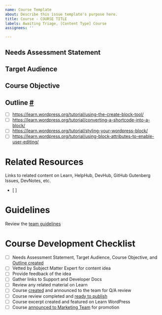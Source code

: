 ```yaml
---
name: Course Template
about: Describe this issue template's purpose here.
title: Course - COURSE TITLE
labels: Awaiting Triage, [Content Type] Course
assignees: ''

---
```


## Needs Assessment Statement
<!-- A needs assessment statement is a summary of the gaps in knowledge and skills that the course will address. It helps identify the actual learning needs of the students, align course objectives with the desired outcomes, and ensure the right type of content is used to optimize learning effectiveness and engagement. -->

## Target Audience
<!-- Describe the specific group of learners for whom the course is designed and intended. These learners usually share common characteristics, skill level, or professional goals, which enable the course creator to tailor the content and learning objectives to suit their needs. -->

## Course Objective
<!-- The course objective is a statement that describes the expected learning outcomes of the course. It is a concise statement that describes the knowledge and skills that the learners will acquire after completing the course. -->

## Outline <a href="#outline" id="outline">#</a>
<!-- The outline is a list of the topics that will be covered in the course. It is a high-level overview of the course content. Feel free to include links to exsiting content that will be used in the course. -->

- [ ] https://learn.wordpress.org/tutorial/using-the-create-block-tool/
- [ ] https://learn.wordpress.org/tutorial/converting-a-shortcode-into-a-block/
- [ ] https://learn.wordpress.org/tutorial/styling-your-wordpress-block/
- [ ] https://learn.wordpress.org/tutorial/using-block-attributes-to-enable-user-editing/

# Related Resources
Links to related content on Learn, HelpHub, DevHub, GitHub Gutenberg Issues, DevNotes, etc.
- [ ]

# Guidelines
Review the [team guidelines](https://make.wordpress.org/training/handbook/guidelines/)

# Course Development Checklist

- [ ] Needs Assessment Statement, Target Audience, Course Objective, and [Outline created](https://make.wordpress.org/training/handbook/courses/content-outline-and-draft/) 
- [ ] Vetted by Subject Matter Expert for content idea
- [ ] Provide feedback of the idea
- [ ] Gather links to Support and Developer Docs
- [ ] Review any related material on Learn
- [ ] Course [created](https://make.wordpress.org/training/handbook/courses/content-creation/) and announced to the team for Q/A review
- [ ] Course review completed and [ready to publish](https://make.wordpress.org/training/handbook/courses/publishing-a-course/)
- [ ] Course excerpt created and featured on Learn WordPress
- [ ] Course [announced to Marketing Team](https://docs.google.com/spreadsheets/d/1rY9gyA0KljjlinPE2B0S2qfsN8Nz24_N_KzqB5CrYZM/edit#gid=469255212) for promotion